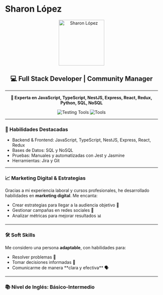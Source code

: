 # Sharon López

<p align="center">
  <img src="https://user-images.githubusercontent.com/1234567/imagen.png" alt="Sharon López" width="150">
</p>

<h2 align="center">💻 Full Stack Developer | Community Manager</h2>

---

<p align="center">
  <strong>🚀 Experta en JavaScript, TypeScript, NestJS, Express, React, Redux, Python, SQL, NoSQL</strong>
</p>

<p align="center">
  <img src="https://img.shields.io/badge/Pruebas-Jest,%20Jasmine-%23ff8800" alt="Testing Tools">
  <img src="https://img.shields.io/badge/Herramientas-Jira,%20Git-%2342a5f5" alt="Tools">
</p>

---

### 🌟 Habilidades Destacadas

<ul>
  <li>Backend & Frontend: JavaScript, TypeScript, NestJS, Express, React, Redux</li>
  <li>Bases de Datos: SQL y NoSQL</li>
  <li>Pruebas: Manuales y automatizadas con Jest y Jasmine</li>
  <li>Herramientas: Jira y Git</li>
</ul>

---

### 📈 Marketing Digital & Estrategias

Gracias a mi experiencia laboral y cursos profesionales, he desarrollado habilidades en **marketing digital**. Me encanta:

<ul>
  <li>Crear estrategias para llegar a la audiencia objetivo 🎯</li>
  <li>Gestionar campañas en redes sociales 📱</li>
  <li>Analizar métricas para mejorar resultados 📊</li>
</ul>

---

### 🛠️ Soft Skills

Me considero una persona **adaptable**, con habilidades para:

<ul>
  <li>Resolver problemas 🔧</li>
  <li>Tomar decisiones informadas 🤔</li>
  <li>Comunicarme de manera **clara y efectiva** 🗣️</li>
</ul>

---

### 📚 **Nivel de Inglés:** Básico-Intermedio

